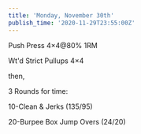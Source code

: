 ```yaml
---
title: 'Monday, November 30th'
publish_time: '2020-11-29T23:55:00Z'
---
```


Push Press 4×4\@80% 1RM

Wt'd Strict Pullups 4×4

then,

3 Rounds for time:

10-Clean & Jerks (135/95)

20-Burpee Box Jump Overs (24/20)
